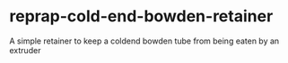 reprap-cold-end-bowden-retainer
===============================

A simple retainer to keep a coldend bowden tube from being eaten by an extruder
